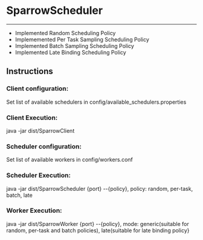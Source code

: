 <h1>SparrowScheduler</h1>
<hr>

<ul>
 <li>Implemented Random Scheduling Policy</li>
  <li>Implememented Per Task Sampling Scheduling Policy</li>
  <li>Implemented Batch Sampling Scheduling Policy</li>
  <li>Implemented Late Binding Scheduling Policy</li>
</ul>

<h2>Instructions</h2>
<h3>Client configuration:</h3>
Set list of available schedulers in config/available_schedulers.properties

<h3>Client Execution:</h3>
java -jar dist/SparrowClient

<h3>Scheduler configuration:</h3>
Set list of available workers in config/workers.conf

<h3>Scheduler Execution:</h3>
java -jar dist/SparrowScheduler {port} --{policy}, policy: random, per-task, batch, late

<h3>Worker Execution:</h3>
java -jar dist/SparrowWorker {port} --{policy}, mode: generic(suitable for random, per-task and batch policies), late(suitable for late binding policy}





